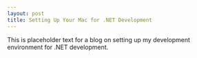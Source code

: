 ```yaml
---
layout: post
title: Setting Up Your Mac for .NET Development
---
```


This is placeholder text for a blog on setting up my development environment for .NET development.